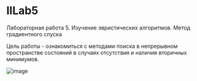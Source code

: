 # IILab5
Лабораторная работа 5. Изучение эвристических алгоритмов. Метод градиентного спуска

Цель работы - ознакомиться с методами поиска в непрерывном пространстве 
состояний в случаях отсутствия и наличия вторичных минимумов.

![image](https://user-images.githubusercontent.com/77233770/137164121-21aa6896-ec3c-44c1-802b-93ff273d05c0.png)
